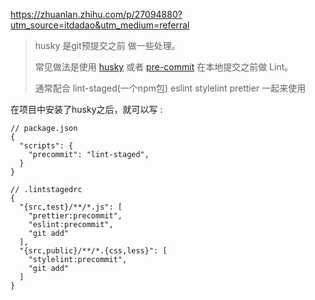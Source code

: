 https://zhuanlan.zhihu.com/p/27094880?utm_source=itdadao&utm_medium=referral

> husky 是git预提交之前 做一些处理。 
>
> 常见做法是使用 [husky](https://link.zhihu.com/?target=https%3A//github.com/typicode/husky) 或者 [pre-commit](https://link.zhihu.com/?target=https%3A//github.com/observing/pre-commit) 在本地提交之前做 Lint。
>
> 通常配合 lint-staged(一个npm包) eslint stylelint prettier  一起来使用

在项目中安装了husky之后，就可以写 :

```
// package.json
{
  "scripts": {
	"precommit": "lint-staged",
  }
}
```



```
// .lintstagedrc
{
  "{src,test}/**/*.js": [
    "prettier:precommit",
    "eslint:precommit",
    "git add"
  ],
  "{src,public}/**/*.{css,less}": [
    "stylelint:precommit",
    "git add"
  ]
}

```

